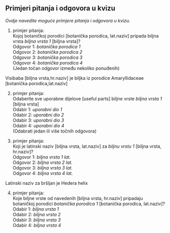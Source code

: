## Primjeri pitanja i odgovora u kvizu
_Ovdje navedite moguće primjere pitanja i odgovora u kvizu._  

1. primjer pitanja:  
Kojoj botaničkoj porodici [botanička porodica, lat.naziv] pripada biljna vrsta _biljna vrsta 1_ [biljna vrsta]?  
    Odgovor 1: _botanička porodica 1_  
    Odgovor 2: _botanička porodica 2_  
    Odgovor 3: _botanička porodica 3_  
    Odgovor 4: _botanička porodica 4_  
    (Jedan točan odgovor između nekoliko ponuđenih)

Visibaba [biljna vrsta,hr.naziv] je biljka iz porodice Amaryllidaceae [botanička porodica,lat.naziv]

2. primjer pitanja:  
Odaberite sve uporabne dijelove [useful parts] biljne vrste _biljna vrsta 1_ [biljna vrsta]  
    Odabir 1: _uporabni dio 1_  
    Odabir 2: _uporabni dio 2_  
    Odabir 3: _uporabni dio 3_  
    Odabir 4: _uporabni dio 4_  
    (Odabrati jedan ili više točnih odgovora)

3. primjer pitanja:  
Koji je latinski naziv [biljna vrsta, lat.naziv] za _biljnu vrstu 1_ [biljna vrsta, hr.naziv]?  
    Odgovor 1: _biljna vrsta 1 lat._  
    Odgovor 2: _biljna vrsta 2 lat._  
    Odgovor 3: _biljna vrsta 3 lat._  
    Odgovor 4: _biljna vrsta 4 lat._

Latinski naziv za bršljan je Hedera helix 

4. primjer pitanja:  
Koje biljne vrste od navedenih [biljna vrsta, hr.naziv] pripadaju botaničkoj porodici _botanička porodica 1_ [botanička porodica, lat.naziv]?  
    Odabir 1: _biljna vrsta 1_  
    Odabir 2: _biljna vrsta 2_  
    Odabir 3: _biljna vrsta 3_  
    Odabir 4: _biljna vrsta 4_  

